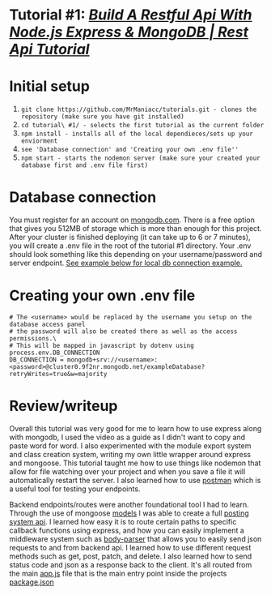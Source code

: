 # Tutorial #1: _[Build A Restful Api With Node.js Express & MongoDB | Rest Api Tutorial](https://www.youtube.com/watch?v=vjf774RKrLc&ab_channel=DevEd)_

# Initial setup

1. ``git clone https://github.com/MrManiacc/tutorials.git - clones the repository (make sure you have git installed)``
2. ``cd tutorial\ #1/ - selects the first tutorial as the current folder``
3. ``npm install - installs all of the local dependieces/sets up your enviorment``
4. ``see 'Database connection' and 'Creating your own .env file''``
5. ``npm start - starts the nodemon server (make sure your created your database first and .env file first)``

# Database connection

You must register for an account on [mongodb.com](https://cloud.mongodb.com/). There is a free option that gives you
512MB of storage which is more than enough for this project. After your cluster is finished deploying (it can take up to
6 or 7 minutes), you will create a .env file in the root of the tutorial #1 directory. Your .env should look something
like this depending on your username/password and server
endpoint. [See example below for local db connection example.](#creating-your-own-env-file)

# Creating your own .env file

```dotenv
# The <username> would be replaced by the username you setup on the database access panel 
# the password will also be created there as well as the access permissions.\
# This will be mapped in javascript by dotenv using process.env.DB_CONNECTION
DB_CONNECTION = mongodb+srv://<username>:<password>@cluster0.9f2nr.mongodb.net/exampleDatabase?retryWrites=true&w=majority
```

# Review/writeup

Overall this tutorial was very good for me to learn how to use express along with mongodb, I used the video as a guide
as I didn't want to copy and paste word for word. I also experimented with the module export system and class creation
system, writing my own little wrapper around express and mongoose. This tutorial taught me how to use things like
nodemon that allow for file watching over your project and when you save a file it will automatically restart the
server. I also learned how to use [postman](https://www.postman.com/)
which is a useful tool for testing your endpoints.

Backend endpoints/routes were another foundational tool I had to learn. Through the use of
mongoose [models](util/model.js) I was able to create a full [posting system api](routes/posts.js). I learned how easy
it is to route certain paths to specific callback functions using express, and how you can easily implement a middleware
system such as [body-parser](https://expressjs.com/en/resources/middleware/body-parser.html) that allows you to easily
send json requests to and from backend api. I learned how to use different request methods such as get, post, patch, and
delete. I also learned how to send status code and json as a response back to the client. It's all routed from the
main [app.js](app.js) file that is the main entry point inside the projects [package.json](package.json)